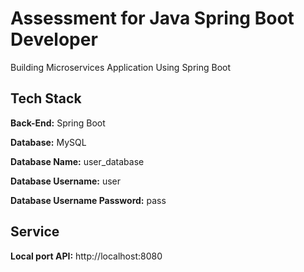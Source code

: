 # Assessment for Java Spring Boot Developer

Building Microservices Application Using Spring Boot

## Tech Stack

**Back-End:** Spring Boot

**Database:** MySQL

**Database Name:** user_database

**Database Username:** user

**Database Username Password:** pass

## Service

**Local port API:** http://localhost:8080
